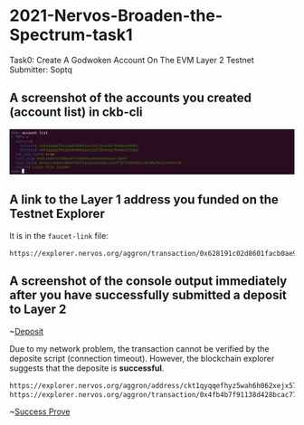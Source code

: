# 2021-Nervos-Broaden-the-Spectrum-task1

Task0: Create A Godwoken Account On The EVM Layer 2 Testnet
Submitter: Soptq

## A screenshot of the accounts you created (account list) in ckb-cli
![Account](account-list.png?raw=true "Account")

## A link to the Layer 1 address you funded on the Testnet Explorer

It is in the `faucet-link` file:

```
https://explorer.nervos.org/aggron/transaction/0x628191c02d8601facb0ae97683190db7424c66cbf18ca64ef946a1f28f6ad5b7
```

## A screenshot of the console output immediately after you have successfully submitted a deposit to Layer 2
~[Deposit](deposit.png?raw=true "Deposit")

Due to my network problem, the transaction cannot be verified by the deposite script (connection timeout). However, the blockchain explorer suggests that the deposite is **successful**.
```
https://explorer.nervos.org/aggron/address/ckt1qyqqefhyz5wah6h062xejx57jkee42rhm60su7ecpz
https://explorer.nervos.org/aggron/transaction/0x4fb4b7f91138d428bcac77c5aee9bc6b78a72faac5c7d19485e1f225b40626a1
```
~[Success Prove](successful-prove.png?raw=true "Success Prove")
